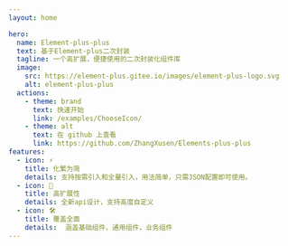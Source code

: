 ```yaml
---
layout: home

hero:
  name: Element-plus-plus
  text: 基于Element-plus二次封装
  tagline: 一个高扩展，便捷使用的二次封装化组件库
  image:
    src: https://element-plus.gitee.io/images/element-plus-logo.svg
    alt: element-plus-plus 
  actions:
    - theme: brand
      text: 快速开始
      link: /examples/ChooseIcon/
    - theme: alt
      text: 在 github 上查看
      link: https://github.com/ZhangXusen/Elements-plus-plus
features:
  - icon: ⚡️
    title: 化繁为简
    details: 支持按需引入和全量引入，用法简单，只需JSON配置即可使用。
  - icon: 🖖
    title: 高扩展性
    details: 全新api设计，支持高度自定义
  - icon: 🛠️
    title: 覆盖全面
    details:  涵盖基础组件，通用组件，业务组件
---
```

